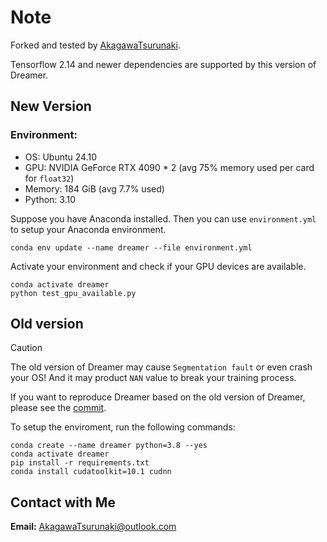 # Note

Forked and tested by [AkagawaTsurunaki](https://github.com/AkagawaTsurunaki/dreamer).

Tensorflow 2.14 and newer dependencies are supported by this version of Dreamer.

## New Version

### Environment:
- OS: Ubuntu 24.10
- GPU: NVIDIA GeForce RTX 4090 * 2 (avg 75% memory used per card for `float32`)
- Memory: 184 GiB (avg 7.7% used)
- Python: 3.10

Suppose you have Anaconda installed. Then you can use `environment.yml` to setup your Anaconda environment.

```
conda env update --name dreamer --file environment.yml
```

Activate your environment and check if your GPU devices are available.

```
conda activate dreamer
python test_gpu_available.py
```

## Old version

> [!CAUTION]
>
> The old version of Dreamer may cause `Segmentation fault` or even crash your OS!
> And it may product `NAN` value to break your training process.

If you want to reproduce Dreamer based on the old version of Dreamer, please see the [commit](https://github.com/danijar/dreamer/commit/56d4d444dfd0582b0e79dab80aebbea74c0ce40d).

To setup the enviroment, run the following commands:

```
conda create --name dreamer python=3.8 --yes
conda activate dreamer
pip install -r requirements.txt
conda install cudatoolkit=10.1 cudnn
```

## Contact with Me

**Email:** AkagawaTsurunaki@outlook.com